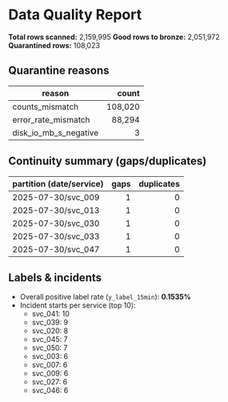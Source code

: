 # Data Quality Report

**Total rows scanned:** 2,159,995
**Good rows to bronze:** 2,051,972
**Quarantined rows:** 108,023

## Quarantine reasons

| reason | count |
|---|---:|
| counts_mismatch | 108,020 |
| error_rate_mismatch | 88,294 |
| disk_io_mb_s_negative | 3 |

## Continuity summary (gaps/duplicates)

| partition (date/service) | gaps | duplicates |
|---|---:|---:|
| 2025-07-30/svc_009 | 1 | 0 |
| 2025-07-30/svc_013 | 1 | 0 |
| 2025-07-30/svc_030 | 1 | 0 |
| 2025-07-30/svc_033 | 1 | 0 |
| 2025-07-30/svc_047 | 1 | 0 |

## Labels & incidents

- Overall positive label rate (`y_label_15min`): **0.1535%**
- Incident starts per service (top 10):
  - svc_041: 10
  - svc_039: 9
  - svc_020: 8
  - svc_045: 7
  - svc_050: 7
  - svc_003: 6
  - svc_007: 6
  - svc_009: 6
  - svc_027: 6
  - svc_046: 6
